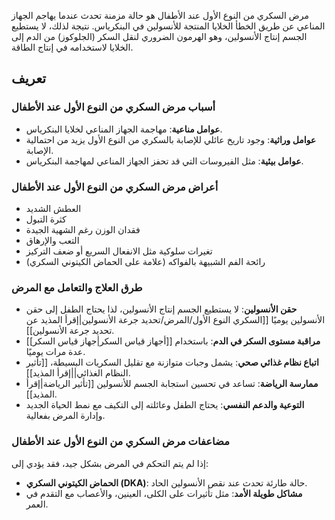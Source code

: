مرض السكري من النوع الأول عند الأطفال هو حالة مزمنة تحدث عندما يهاجم الجهاز المناعي عن طريق الخطأ الخلايا المنتجة للأنسولين في البنكرياس. نتيجة لذلك، لا يستطيع الجسم إنتاج الأنسولين، وهو الهرمون الضروري لنقل السكر (الجلوكوز) من الدم إلى الخلايا لاستخدامه في إنتاج الطاقة.

## تعريف
### **أسباب مرض السكري من النوع الأول عند الأطفال**

- **عوامل مناعية**: مهاجمة الجهاز المناعي لخلايا البنكرياس.
- **عوامل وراثية**: وجود تاريخ عائلي للإصابة بالسكري من النوع الأول يزيد من احتمالية الإصابة.
- **عوامل بيئية**: مثل الفيروسات التي قد تحفز الجهاز المناعي لمهاجمة البنكرياس.

### **أعراض مرض السكري من النوع الأول عند الأطفال**

- العطش الشديد
- كثرة التبول
- فقدان الوزن رغم الشهية الجيدة
- التعب والإرهاق
- تغيرات سلوكية مثل الانفعال السريع أو ضعف التركيز
- رائحة الفم الشبيهة بالفواكه (علامة على الحماض الكيتوني السكري)

### **طرق العلاج والتعامل مع المرض**

- **حقن الأنسولين**: لا يستطيع الجسم إنتاج الأنسولين، لذا يحتاج الطفل إلى حقن الأنسولين يوميًا [[السكري النوع الأول/المرض/تحديد جرعة الأنسولين|إقرأ المذيد عن تحديد جرعة الأنسولين]].
- **مراقبة مستوى السكر في الدم**: باستخدام [[أجهاز قياس السكر|جهاز قياس السكر]] عدة مرات يوميًا.
- **اتباع نظام غذائي صحي**: يشمل وجبات متوازنة مع تقليل السكريات البسيطة، [[تأثير النظام الغذائي||إقرأ المذيد]].
- **ممارسة الرياضة**: تساعد في تحسين استجابة الجسم للأنسولين  [[تأثير الرياضة|إقرأ المذيد]].
- **التوعية والدعم النفسي**: يحتاج الطفل وعائلته إلى التكيف مع نمط الحياة الجديد وإدارة المرض بفعالية.

### **مضاعفات مرض السكري من النوع الأول عند الأطفال**

إذا لم يتم التحكم في المرض بشكل جيد، فقد يؤدي إلى:

- **الحماض الكيتوني السكري (DKA)**: حالة طارئة تحدث عند نقص الأنسولين الحاد.
- **مشاكل طويلة الأمد**: مثل تأثيرات على الكلى، العينين، والأعصاب مع التقدم في العمر.

